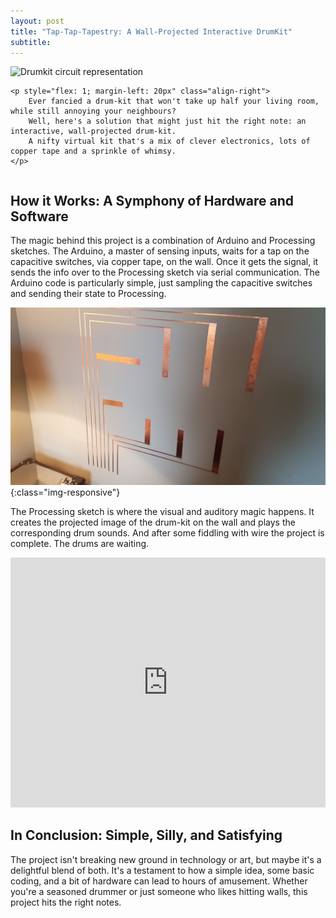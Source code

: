 ```yaml
---
layout: post
title: "Tap-Tap-Tapestry: A Wall-Projected Interactive DrumKit"
subtitle: 
---
```

<div class="container" style="display: flex; flex-wrap: wrap; align-items: center;">
    <img src="{{ site.baseurl }}/public/DrumKit/Drumkit.png" align="left" class="align-left" alt="Drumkit circuit representation" width="65%">

    <p style="flex: 1; margin-left: 20px" class="align-right">
        Ever fancied a drum-kit that won't take up half your living room, while still annoying your neighbours?
        Well, here's a solution that might just hit the right note: an interactive, wall-projected drum-kit.
        A nifty virtual kit that's a mix of clever electronics, lots of copper tape and a sprinkle of whimsy.
    </p>
</div>


## How it Works: A Symphony of Hardware and Software

The magic behind this project is a combination of Arduino and Processing sketches. 
The Arduino, a master of sensing inputs, waits for a tap on the capacitive switches, via copper tape, on the wall. 
Once it gets the signal, it sends the info over to the Processing sketch via serial communication.
The Arduino code is particularly simple, just sampling the capacitive switches and sending their state to Processing.

![Coppered Wall](https://github.com/SenanS/Interactive-Drumkit/blob/main/Media/Wall-Coppered.jpeg){:class="img-responsive"}

The Processing sketch is where the visual and auditory magic happens. 
It creates the projected image of the drum-kit on the wall and plays the corresponding drum sounds. 
And after some fiddling with wire the project is complete. 
The drums are waiting.

<iframe
    width="100%"
    height="400px"
    src="https://www.youtube.com/embed/8VHfrf0_ESo?si=aWePd3thH20UroEy"
    title="YouTube video player"
    frameborder="0"
    allow="accelerometer;
        autoplay;
        clipboard-write;
        encrypted-media;
        gyroscope;
        picture-in-picture;
        web-share"> 
    Apologies, your browser doesn't support this video :(
</iframe>


## In Conclusion: Simple, Silly, and Satisfying

The project isn't breaking new ground in technology or art, but maybe it's a delightful blend of both. 
It's a testament to how a simple idea, some basic coding, and a bit of hardware can lead to hours of amusement. 
Whether you're a seasoned drummer or just someone who likes hitting walls, this project hits the right notes.

